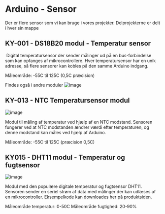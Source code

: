 # Arduino - Sensor

Der er flere sensor som vi kan bruge i vores projekter. Delprojekterne er delt i hver sin mappe

## KY-001 - DS18B20 modul - Temperatur sensor

<img style="max-width: 250px;" href="https://user-images.githubusercontent.com/44589560/159477810-7157471c-8078-49c3-9eb7-b610ace5e9e4.png">
Digital temperatursensor der sender målinger ud på en bus-forbindelse som kan opfanges af mikrocontrollere. Hver temperatursensor har en unik adresse, så flere sensorer kan kobles på den samme Arduino indgang.

Måleområde: -55C til 125C (0,5C præcision)

Findes også i andre moduler
![image](https://user-images.githubusercontent.com/44589560/159478563-a4d94f75-5fce-440e-9012-1dd8427316e7.png)


## KY-013 - NTC Temperatursensor modul
![image](https://user-images.githubusercontent.com/44589560/159478471-6eaa5afd-fb33-40ac-b09e-c0386f5b2c71.png)

Modul til måling af temperatur ved hjælp af en NTC modstand. Sensoren fungerer ved at NTC modstanden ændrer værdi efter temperaturen, og denne modstand kan måles ved hjælp af Arduino.

Måleområde: -55C til 125C (præcision 0,5C)


## KY015 - DHT11 modul - Temperatur og fugtsensor
![image](https://user-images.githubusercontent.com/44589560/159478693-a7192797-6237-43ae-9066-d5c6f26141f4.png)

Modul med den populære digitale temperatur og fugtsensor DHT11. Sensoren sender en seriel strøm af data med målinger der kan udlæses af en mikrocontroller. Eksempelkode kan downloades her på produktsiden.

Måleområde temperatur: 0-50C
Måleområde fugtighed: 20-90%
